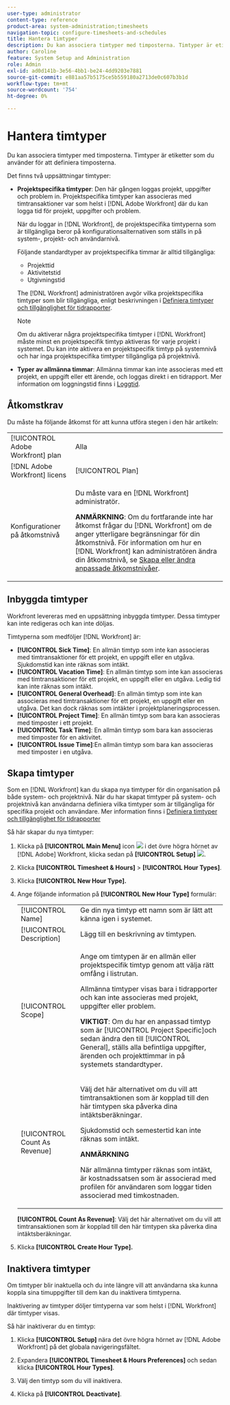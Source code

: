 ```yaml
---
user-type: administrator
content-type: reference
product-area: system-administration;timesheets
navigation-topic: configure-timesheets-and-schedules
title: Hantera timtyper
description: Du kan associera timtyper med timposterna. Timtyper är etiketter som du använder för att definiera timposterna.
author: Caroline
feature: System Setup and Administration
role: Admin
exl-id: ad0d141b-3e56-4bb1-be24-4dd9203e7881
source-git-commit: e881aa57b5175ce5b559180a2713de0c607b3b1d
workflow-type: tm+mt
source-wordcount: '754'
ht-degree: 0%

---
```


# Hantera timtyper

<!--DON'T DELETE, DRAFT OR HIDE THIS ARTICLE. IT IS LINKED TO THE PRODUCT, THROUGH THE CONTEXT SENSITIVE HELP LINKS. 
**Linked to Creating Billing Record-->

Du kan associera timtyper med timposterna. Timtyper är etiketter som du använder för att definiera timposterna.

Det finns två uppsättningar timtyper:

* **Projektspecifika timtyper**: Den här gången loggas projekt, uppgifter och problem in. Projektspecifika timtyper kan associeras med timtransaktioner var som helst i [!DNL Adobe Workfront] där du kan logga tid för projekt, uppgifter och problem.

  När du loggar in [!DNL Workfront], de projektspecifika timtyperna som är tillgängliga beror på konfigurationsalternativen som ställs in på system-, projekt- och användarnivå.

  Följande standardtyper av projektspecifika timmar är alltid tillgängliga:

   * Projekttid
   * Aktivitetstid
   * Utgivningstid

  The [!DNL Workfront] administratören avgör vilka projektspecifika timtyper som blir tillgängliga, enligt beskrivningen i [Definiera timtyper och tillgänglighet för tidrapporter](../../../timesheets/create-and-manage-timesheets/define-hour-types-and-availability.md).

  >[!NOTE]
  >
  >Om du aktiverar några projektspecifika timtyper i [!DNL Workfront] måste minst en projektspecifik timtyp aktiveras för varje projekt i systemet. Du kan inte aktivera en projektspecifik timtyp på systemnivå och har inga projektspecifika timtyper tillgängliga på projektnivå.

* **Typer av allmänna timmar**: Allmänna timmar kan inte associeras med ett projekt, en uppgift eller ett ärende, och loggas direkt i en tidrapport. Mer information om loggningstid finns i [Loggtid](../../../timesheets/create-and-manage-timesheets/log-time.md).

## Åtkomstkrav

Du måste ha följande åtkomst för att kunna utföra stegen i den här artikeln:

<table style="table-layout:auto"> 
 <col> 
 <col> 
 <tbody> 
  <tr> 
   <td role="rowheader">[!UICONTROL Adobe Workfront] plan</td> 
   <td>Alla</td> 
  </tr> 
  <tr> 
   <td role="rowheader">[!DNL Adobe Workfront] licens</td> 
   <td>[!UICONTROL Plan]</td> 
  </tr> 
  <tr> 
   <td role="rowheader">Konfigurationer på åtkomstnivå</td> 
   <td> <p>Du måste vara en [!DNL Workfront] administratör.</p> <p><b>ANMÄRKNING</b>: Om du fortfarande inte har åtkomst frågar du [!DNL Workfront] om de anger ytterligare begränsningar för din åtkomstnivå. För information om hur en [!DNL Workfront] kan administratören ändra din åtkomstnivå, se <a href="../../../administration-and-setup/add-users/configure-and-grant-access/create-modify-access-levels.md" class="MCXref xref">Skapa eller ändra anpassade åtkomstnivåer</a>.</p> </td> 
  </tr> 
 </tbody> 
</table>

## Inbyggda timtyper

Workfront levereras med en uppsättning inbyggda timtyper. Dessa timtyper kan inte redigeras och kan inte döljas.

Timtyperna som medföljer [!DNL Workfront] är:

* **[!UICONTROL Sick Time]**: En allmän timtyp som inte kan associeras med timtransaktioner för ett projekt, en uppgift eller en utgåva. Sjukdomstid kan inte räknas som intäkt.
* **[!UICONTROL Vacation Time]**: En allmän timtyp som inte kan associeras med timtransaktioner för ett projekt, en uppgift eller en utgåva. Ledig tid kan inte räknas som intäkt.
* **[!UICONTROL General Overhead]**: En allmän timtyp som inte kan associeras med timtransaktioner för ett projekt, en uppgift eller en utgåva. Det kan dock räknas som intäkter i projektplaneringsprocessen.
* **[!UICONTROL Project Time]**: En allmän timtyp som bara kan associeras med timposter i ett projekt.
* **[!UICONTROL Task Time]**: En allmän timtyp som bara kan associeras med timposter för en aktivitet.
* **[!UICONTROL Issue Time]**:En allmän timtyp som bara kan associeras med timposter i en utgåva.

## Skapa timtyper

Som en [!DNL Workfront] kan du skapa nya timtyper för din organisation på både system- och projektnivå. När du har skapat timtyper på system- och projektnivå kan användarna definiera vilka timtyper som är tillgängliga för specifika projekt och användare. Mer information finns i [Definiera timtyper och tillgänglighet för tidrapporter](../../../timesheets/create-and-manage-timesheets/define-hour-types-and-availability.md)

Så här skapar du nya timtyper:

1. Klicka på **[!UICONTROL Main Menu]** icon ![](assets/main-menu-icon.png) i det övre högra hörnet av [!DNL Adobe] Workfront, klicka sedan på **[!UICONTROL Setup]** ![](assets/gear-icon-settings.png).

1. Klicka **[!UICONTROL Timesheet & Hours]** > **[!UICONTROL Hour Types]**.

1. Klicka **[!UICONTROL New Hour Type].**
1. Ange följande information på **[!UICONTROL New Hour Type]** formulär:

   <table style="table-layout:auto"> 
    <col> 
    <col> 
    <tbody> 
     <tr> 
      <td role="rowheader">[!UICONTROL Name]</td> 
      <td>Ge din nya timtyp ett namn som är lätt att känna igen i systemet.</td> 
     </tr> 
     <tr> 
      <td role="rowheader">[!UICONTROL Description]</td> 
      <td>Lägg till en beskrivning av timtypen.</td> 
     </tr> 
     <tr> 
      <td role="rowheader">[!UICONTROL Scope]</td> 
      <td> <p>Ange om timtypen är en allmän eller projektspecifik timtyp genom att välja rätt omfång i listrutan.</p> <p>Allmänna timtyper visas bara i tidrapporter och kan inte associeras med projekt, uppgifter eller problem.</p> <p><b>VIKTIGT</b>: Om du har en anpassad timtyp som är [!UICONTROL Project Specific]och sedan ändra den till [!UICONTROL General], ställs alla befintliga uppgifter, ärenden och projekttimmar in på systemets standardtyper.</p> </td> 
     </tr> 
     <tr> 
      <td role="rowheader">[!UICONTROL Count As Revenue]</td> 
      <td><p>Välj det här alternativet om du vill att timtransaktionen som är kopplad till den här timtypen ska påverka dina intäktsberäkningar.</p>
      <p>Sjukdomstid och semestertid kan inte räknas som intäkt.</p>
      <p><b>ANMÄRKNING</b></p>
      <p>När allmänna timtyper räknas som intäkt, är kostnadssatsen som är associerad med profilen för användaren som loggar tiden associerad med timkostnaden.  
      </td> 
     </tr> 
    </tbody> 
   </table>

   **[!UICONTROL Count As Revenue]**: Välj det här alternativet om du vill att timtransaktionen som är kopplad till den här timtypen ska påverka dina intäktsberäkningar.

1. Klicka **[!UICONTROL Create Hour Type].**

## Inaktivera timtyper

Om timtyper blir inaktuella och du inte längre vill att användarna ska kunna koppla sina timuppgifter till dem kan du inaktivera timtyperna.

Inaktivering av timtyper döljer timtyperna var som helst i [!DNL Workfront] där timtyper visas.

Så här inaktiverar du en timtyp:

1. Klicka **[!UICONTROL Setup]** nära det övre högra hörnet av [!DNL Adobe Workfront] på det globala navigeringsfältet.

1. Expandera **[!UICONTROL Timesheet & Hours Preferences]** och sedan klicka **[!UICONTROL Hour Types]**.

1. Välj den timtyp som du vill inaktivera.

1. Klicka på **[!UICONTROL Deactivate]**.
